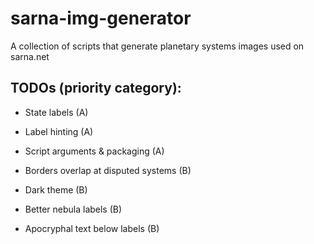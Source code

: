 # sarna-img-generator
A collection of scripts that generate planetary systems images used on sarna.net

## TODOs (priority category):
- State labels (A)
- Label hinting (A)
- Script arguments & packaging (A)

- Borders overlap at disputed systems (B)
- Dark theme (B)
- Better nebula labels (B)
- Apocryphal text below labels (B)
